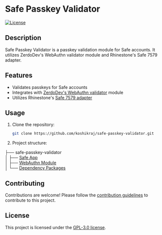 # Safe Passkey Validator

[![License](https://img.shields.io/badge/license-GPL3-blue.svg)](https://github.com/koshikraj/safe-passkey-validator/blob/main/LICENSE)

## Description

Safe Passkey Validator is a passkey validation module for Safe accounts. It utilizes ZerdoDev's WebAuthn validator module and Rhinestone's Safe 7579 adapter.


## Features

- Validates passkeys for Safe accounts
- Integrates with [ZerdoDev's WebAuthn validator](https://github.com/zerodevapp/kernel-7579-plugins/tree/master/validators/webauthn) module
- Utilizes Rhinestone's [Safe 7579 adapter](https://github.com/rhinestonewtf/safe7579)

## Usage

1. Clone the repository:

    ```bash
    git clone https://github.com/koshikraj/safe-passkey-validator.git
    ```

2. Project structure:

├── safe-passkey-validator <br/>
│   ├── [Safe App](./web)<br/>
│   ├── [WebAuthn Module](./module)<br/>
│   └── [Dependency Packages](./packages)



## Contributing

Contributions are welcome! Please follow the [contribution guidelines](CONTRIBUTING.md) to contribute to this project.

## License

This project is licensed under the [GPL-3.0 license](./LICENSE).